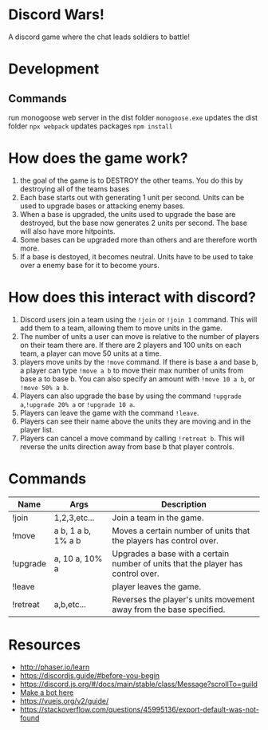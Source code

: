 # Discord Wars!

A discord game where the chat leads soldiers to battle!

# Development

## Commands
run monogoose web server in the dist folder
`monogoose.exe`
updates the dist folder
```npx webpack```
updates packages
```npm install```

# How does the game work?

1. the goal of the game is to DESTROY the other teams.  You do this by destroying all of the teams bases
2. Each base starts out with generating 1 unit per second.  Units can be used to upgrade bases or attacking enemy bases.
3. When a base is upgraded, the units used to upgrade the base are destroyed, but the base now generates 2 units per second.  The base will also have more hitpoints.
4. Some bases can be upgraded more than others and are therefore worth more.
5. If a base is destoyed, it becomes neutral.  Units have to be used to take over a enemy base for it to become yours.

# How does this interact with discord?

1. Discord users join a team using the `!join` or `!join 1` command.  This will add them to a team, allowing them to move units in the game.
2. The number of units a user can move is relative to the number of players on their team there are.  If there are 2 players and 100 units on each team, a player can move 50 units at a time.
3. players move units by the `!move` command.  If there is base a and base b, a player can type `!move a b` to move their max number of units from base a to base b.  You can also specify an amount with `!move 10 a b`, or `!move 50% a b`.
4. Players can also upgrade the base by using the command `!upgrade a`,`!upgrade 20% a` or `!upgrade 10 a`.
5. Players can leave the game with the command `!leave`.
6. Players can see their name above the units they are moving and in the player list.
7. Players can cancel a move command by calling `!retreat b`.  This will reverse the units direction away from base b that player controls.

# Commands

|Name|Args|Description|
|---|---|---|
|!join|1,2,3,etc...|Join a team in the game.
|!move|a b, 1 a b, 1% a b|Moves a certain number of units that the players has control over.
|!upgrade|a, 10 a, 10% a|Upgrades a base with a certain number of units that the player has control over.
|!leave||player leaves the game.
|!retreat|a,b,etc...|Reverses the player's units movement away from the base specified.


# Resources

- http://phaser.io/learn
- https://discordjs.guide/#before-you-begin
- https://discord.js.org/#/docs/main/stable/class/Message?scrollTo=guild
- [Make a bot here](https://discord.com/developers/applications)
- https://vuejs.org/v2/guide/
- https://stackoverflow.com/questions/45995136/export-default-was-not-found

